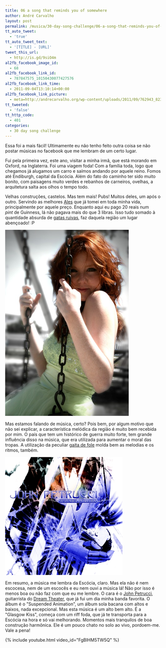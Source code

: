 ```yaml
---
title: 06 a song that reminds you of somewhere
author: André Carvalho
layout: post
permalink: /musica/30-day-song-challenge/06-a-song-that-reminds-you-of-somewhere/
tt_auto_tweet:
  - 'true'
tt_auto_tweet_text:
  - '[TITLE] - [URL]'
tweet_this_url:
  - http://is.gd/9siO4m
al2fb_facebook_image_id:
  - 68
al2fb_facebook_link_id:
  - 787847575_10150430077427576
al2fb_facebook_link_time:
  - 2011-09-04T13:10:14+00:00
al2fb_facebook_link_picture:
  - meta=http://andrecarvalho.org/wp-content/uploads/2011/09/762943_82396093-150x150.jpg
tt_tweeted:
  - 'false'
tt_http_code:
  - 401
categories:
  - 30 day song challenge
---
```


Essa foi a mais fácil! Ultimamente eu não tenho feito outra coisa se não postar músicas no facebook que me lembram de um certo lugar.

Fui pela primeira vez, este ano, visitar a minha irmã, que está morando em Oxford, na Inglaterra. Foi uma viagem foda! Com a família toda, logo que chegamos já alugamos um carro e saímos andando por aquele reino. Fomos até Endiburgh, capital da Escócia. Além do fato do caminho ter sido muito bonito, com paisagens muito verdes e rebanhos de carneiros, ovelhas, a arquitetura salta aos olhos o tempo todo.

Velhas construções, castelos. Mas tem mais! Pubs! Muitos deles, um após o outro. Servindo as melhores [Ales](http://pt.wikipedia.org/wiki/Cerveja_Ale) que já tomei em toda minha vida, principalmente por aquele preço. Enquanto aqui eu pago 20 reais num _pint_ de Guinness, lá não pagava mais do que 3 libras. Isso tudo somado à quantidade absurda de [gatas ruivas](http://papodehomem.com.br/ruivas-quem-curte/), faz daquela região um lugar abençoado! :P

[![Ruiva](/wp-content/uploads/2011/09/762943_82396093.jpg)](/wp-content/uploads/2011/09/762943_82396093.jpg)

Mas estamos falando de música, certo? Pois bem, por algum motivo que não sei explicar, a característica melódica da região é muito bem recebida por mim. O país que tem um histórico de guerra muito forte, tem grande influência disso na música, que era utilizada para aumentar o moral das tropas. A utilização da peculiar [gaita de fole](http://pt.wikipedia.org/wiki/Gaita_de_fole) molda bem as melodias e os ritmos, também.

[![John Petrucci - Suspended Animation](/wp-content/uploads/2011/09/20052.jpg)](/wp-content/uploads/2011/09/20052.jpg)

Em resumo, a música me lembra da Escócia, claro. Mas ela não é nem escocesa, nem de um escocês e eu nem ouvi a música lá! Não por isso é menos boa ou não faz com que eu me lembre. O cara é o [John Petrucci](http://www.johnpetrucci.com/), guitarrista do [Dream Theater](http://dreamtheater.net/), que já fui um dia minha banda favorita. O álbum é o "Suspended Animation", um álbum sola bacana com altos e baixos, nada excepcional. Mas esta música é um alto bem alto. É a "Glasgow Kiss", começa com um riff foda, que já te transporta para a Escócia na hora e só vai melhorando. Momentos mais tranquilos de boa construção harmônica. Ele é um pouco chato no solo ao vivo, pordoem-me. Vale a pena!

{% include youtube.html video_id="FgBlHM5TW5Q" %}
